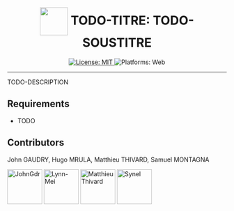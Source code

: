 <h1 align="center"><img src="./todo-image" width="64" align="center" /> TODO-TITRE: TODO-SOUSTITRE</h1>
<p align="center">
  <a href="https://github.com/dept-info-iut-dijon/BUT3-S5-TeamErable-TMP/blob/master/LICENSE">
    <img alt="License: MIT" src="https://img.shields.io/badge/License-MIT-green" target="_blank" />
  </a>
  <img alt="Platforms: Web" src="https://img.shields.io/badge/Platforms-TODO-yellow" />
</p>

----------------------------------------------------------------------


TODO-DESCRIPTION


## Requirements
- TODO



## Contributors

John GAUDRY, Hugo MRULA, Matthieu THIVARD, Samuel MONTAGNA

[//]: contributor-faces

<a href="https://github.com/JohnGdr"><img src="https://avatars.githubusercontent.com/u/104968811?v=4" title="JohnGdr" width="80" height="80"></a>   <a href="https://github.com/Lynn-Mei"><img src="https://avatars.githubusercontent.com/u/114869669?v=4" title="Lynn-Mei" width="80" height="80"></a>   <a href="https://github.com/MatthieuThivard"><img src="https://avatars.githubusercontent.com/u/104895273?v=4" title="MatthieuThivard" width="80" height="80"></a>   <a href="https://github.com/Synell"><img src="https://avatars.githubusercontent.com/u/70210528?v=4" title="Synel" width="80" height="80"></a>

[//]: contributor-faces
